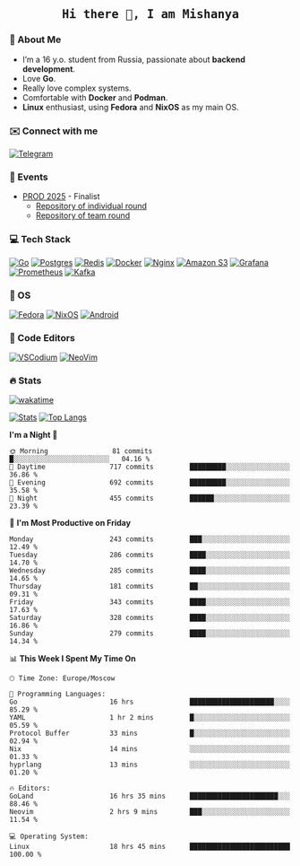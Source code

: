 <h2 align='center'><samp><strong>Hi there 👋, I am Mishanya</strong></samp></h2>

### 🚀 About Me

- I’m a 16 y.o. student from Russia, passionate about **backend development**.
- Love **Go**.
- Really love complex systems.
- Comfortable with **Docker** and **Podman**.
- **Linux** enthusiast, using **Fedora** and **NixOS** as my main OS.

### ✉️ Connect with me

[![Telegram](https://img.shields.io/badge/Telegram-2CA5E0?style=for-the-badge&logo=telegram&logoColor=white)](https://t.me/misshanya7)

### 📅 Events

- [PROD 2025](https://prodcontest.ru) - Finalist
  - [Repository of individual round](https://github.com/misshanya/PROD2025-final-individual)
  - [Repository of team round](https://github.com/Central-University-IT-prod/2025-final-command-team-32-prod-final-team/)

### 💻 Tech Stack

[![Go](https://img.shields.io/badge/Go-%2300ADD8.svg?style=for-the-badge&logo=go&logoColor=white)](https://go.dev)
[![Postgres](https://img.shields.io/badge/Postgres-%23316192.svg?style=for-the-badge&logo=postgresql&logoColor=white)](https://postgresql.org)
[![Redis](https://img.shields.io/badge/redis-%23DD0031.svg?style=for-the-badge&logo=redis&logoColor=white)](https://redis.io)
[![Docker](https://img.shields.io/badge/Docker-2496ED?style=for-the-badge&logo=docker&logoColor=fff)](https://docker.com)
[![Nginx](https://img.shields.io/badge/nginx-%23009639.svg?style=for-the-badge&logo=nginx&logoColor=white)](https://nginx.org)
[![Amazon S3](https://img.shields.io/badge/Amazon%20S3-FF9900?style=for-the-badge&logo=amazons3&logoColor=white)](https://aws.amazon.com/s3)
[![Grafana](https://img.shields.io/badge/Grafana-F2F4F9?style=for-the-badge&logo=grafana&logoColor=orange&labelColor=F2F4F9)](https://grafana.com)
[![Prometheus](https://img.shields.io/badge/Prometheus-000000?style=for-the-badge&logo=prometheus&labelColor=000000)](https://prometheus.io)
[![Kafka](https://img.shields.io/badge/Apache_Kafka-231F20?style=for-the-badge&logo=apache-kafka&logoColor=white)](https://kafka.apache.org)

### 🐧 OS

[![Fedora](https://img.shields.io/badge/Fedora-51A2DA?style=for-the-badge&logo=fedora&logoColor=fff)](https://fedoraproject.org)
[![NixOS](https://img.shields.io/badge/NixOS-5277C3?style=for-the-badge&logo=nixos&logoColor=white)](https://nixos.org)
[![Android](https://img.shields.io/badge/Android-3DDC84?style=for-the-badge&logo=android&logoColor=white)](https://android.com)

### 📝 Code Editors

[![VSCodium](https://img.shields.io/badge/VSCodium-2F80ED?style=for-the-badge&logo=vscodium&logoColor=fff)](https://vscodium.com)
[![NeoVim](https://img.shields.io/badge/NeoVim-%2357A143.svg?&style=for-the-badge&logo=neovim&logoColor=white)](https://neovim.io)

### 🔥 Stats

[![wakatime](https://wakatime.com/badge/user/6c2e820c-673b-4690-9190-7b15c368b37f.svg?style=for-the-badge)](https://wakatime.com/@misshanya)

[![Stats](https://github-readme-stats.vercel.app/api?username=misshanya&show_icons=true&theme=dracula)](#)
[![Top Langs](https://github-readme-stats.vercel.app/api/top-langs/?username=misshanya&layout=compact&theme=dracula)](#)

<!--START_SECTION:waka-->
**I'm a Night 🦉** 

```text
🌞 Morning                81 commits          █░░░░░░░░░░░░░░░░░░░░░░░░   04.16 % 
🌆 Daytime                717 commits         █████████░░░░░░░░░░░░░░░░   36.86 % 
🌃 Evening                692 commits         █████████░░░░░░░░░░░░░░░░   35.58 % 
🌙 Night                  455 commits         ██████░░░░░░░░░░░░░░░░░░░   23.39 % 
```
📅 **I'm Most Productive on Friday** 

```text
Monday                   243 commits         ███░░░░░░░░░░░░░░░░░░░░░░   12.49 % 
Tuesday                  286 commits         ████░░░░░░░░░░░░░░░░░░░░░   14.70 % 
Wednesday                285 commits         ████░░░░░░░░░░░░░░░░░░░░░   14.65 % 
Thursday                 181 commits         ██░░░░░░░░░░░░░░░░░░░░░░░   09.31 % 
Friday                   343 commits         ████░░░░░░░░░░░░░░░░░░░░░   17.63 % 
Saturday                 328 commits         ████░░░░░░░░░░░░░░░░░░░░░   16.86 % 
Sunday                   279 commits         ████░░░░░░░░░░░░░░░░░░░░░   14.34 % 
```


📊 **This Week I Spent My Time On** 

```text
🕑︎ Time Zone: Europe/Moscow

💬 Programming Languages: 
Go                       16 hrs              █████████████████████░░░░   85.29 % 
YAML                     1 hr 2 mins         █░░░░░░░░░░░░░░░░░░░░░░░░   05.59 % 
Protocol Buffer          33 mins             █░░░░░░░░░░░░░░░░░░░░░░░░   02.94 % 
Nix                      14 mins             ░░░░░░░░░░░░░░░░░░░░░░░░░   01.33 % 
hyprlang                 13 mins             ░░░░░░░░░░░░░░░░░░░░░░░░░   01.20 % 

🔥 Editors: 
GoLand                   16 hrs 35 mins      ██████████████████████░░░   88.46 % 
Neovim                   2 hrs 9 mins        ███░░░░░░░░░░░░░░░░░░░░░░   11.54 % 

💻 Operating System: 
Linux                    18 hrs 45 mins      █████████████████████████   100.00 % 
```


<!--END_SECTION:waka-->
